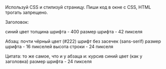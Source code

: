 Используй CSS и стилизуй страницу. Пиши код в окне с CSS, HTML трогать запрещено.

Заголовок:

синий цвет
толщина шрифта - 400
размер шрифта - 42 пикселя

Абзац:
почти чёрный цвет (#222)
шрифт без засечек (sans-serif)
размер шрифта - 16 пикселей
высота строки - 24 пикселя

Цитата:
то же самое, что и у абзаца и:
курсив
синий цвет (как у заголовка)
размер шрифта - 24 пикселя